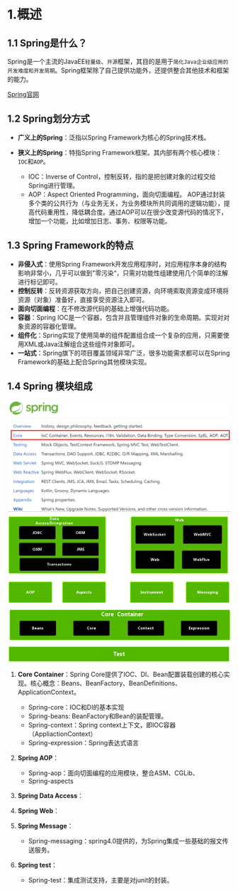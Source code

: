 # 1.概述

## 1.1 Spring是什么？

Spring是一个主流的JavaEE`轻量级`、`开源`框架，其目的是用于`简化Java企业级应用的开发难度和开发周期`。Spring框架除了自己提供功能外，还提供整合其他技术和框架的能力。

[Spring官网](https://spring.io/)

## 1.2 Spring划分方式

- **广义上的Spring**：泛指以Spring Framework为核心的Spring技术栈。

- **狭义上的Spring**：特指Spring Framework框架。其内部有两个核心模块：`IOC`和`AOP`。
    - IOC：Inverse of Control，控制反转，指的是把创建对象的过程交给Spring进行管理。
    - AOP：Aspect Oriented Programming，面向切面编程。 AOP通过封装多个类的公共行为（与业务无关，为业务模块所共同调用的逻辑功能），提高代码重用性，降低耦合度。通过AOP可以在很少改变源代码的情况下，增加一个功能，比如增加日志、事务、权限等功能。

## 1.3 Spring Framework的特点

- **非侵入式**：使用Spring Framework开发应用程序时，对应用程序本身的结构影响非常小，几乎可以做到”零污染“，只需对功能性组建使用几个简单的注解进行标记即可。
- **控制反转**：反转资源获取方向，把自己创建资源，向环境索取资源变成环境将资源（对象）准备好，直接享受资源注入即可。
- **面向切面编程**：在不修改源代码的基础上增强代码功能。
- **容器**：Spring IOC是一个容器，包含并且管理组件对象的生命周期。实现对对象资源的容器化管理。
- **组件化**：Spring实现了使用简单的组件配置组合成一个复杂的应用，只需要使用XML或Java注解组合这些组件对象即可。
- **一站式**：Spring旗下的项目覆盖领域非常广泛，很多功能需求都可以在Spring Framework的基础上配合Spring其他模块实现。

## 1.4 Spring 模块组成
![Spring模块组成1](../images/spring6/Spring模块组成1.png)
![Spring模块组成2](../images/spring6/Spring模块组成2.png)

1. **Core Container**：Spring Core提供了IOC、DI、Bean配置装载创建的核心实现。核心概念：Beans、BeanFactory、BeanDefinitions、ApplicationContext。
    - Spring-core：IOC和DI的基本实现
    - Spring-beans: BeanFactory和Bean的装配管理。
    - Spring-context：Spring context上下文，即IOC容器（AppliactionContext）
    - Spring-expression：Spring表达式语言

2. **Spring AOP**：
    - Spring-aop：面向切面编程的应用模块，整合ASM、CGLib、
    - Spring-aspects

3. **Spring Data Access**：

4. **Spring Web**：

5. **Spring Message**：
    - Spring-messaging：spring4.0提供的，为Spring集成一些基础的报文传送服务。

6. **Spring test**：
    - Spring-test：集成测试支持，主要是对junit的封装。

